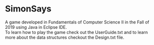 # SimonSays
A game developed in Fundamentals of Computer Science II in the Fall of 2019 using Java in Eclipse IDE.  
To learn how to play the game check out the UserGuide.txt and to learn more about the data structures checkout the Design.txt file.
